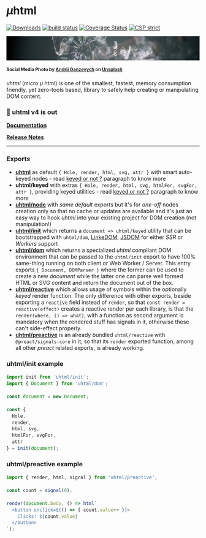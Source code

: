 # <em>µ</em>html

[![Downloads](https://img.shields.io/npm/dm/uhtml.svg)](https://www.npmjs.com/package/uhtml) [![build status](https://github.com/WebReflection/uhtml/actions/workflows/node.js.yml/badge.svg)](https://github.com/WebReflection/uhtml/actions) [![Coverage Status](https://coveralls.io/repos/github/WebReflection/uhtml/badge.svg?branch=main)](https://coveralls.io/github/WebReflection/uhtml?branch=main) [![CSP strict](https://webreflection.github.io/csp/strict.svg)](https://webreflection.github.io/csp/#-csp-strict)

![snow flake](./docs/uhtml-head.jpg)

<sup>**Social Media Photo by [Andrii Ganzevych](https://unsplash.com/@odya_kun) on [Unsplash](https://unsplash.com/)**</sup>

*uhtml* (micro *µ* html) is one of the smallest, fastest, memory consumption friendly, yet zero-tools based, library to safely help creating or manipulating DOM content.

### 📣 uhtml v4 is out

**[Documentation](https://webreflection.github.io/uhtml/)**

**[Release Notes](https://github.com/WebReflection/uhtml/pull/86)**

- - -

### Exports

  * **[uhtml](https://cdn.jsdelivr.net/npm/uhtml/index.js)** as default `{ Hole, render, html, svg, attr }` with smart auto-keyed nodes - read [keyed or not ?](https://webreflection.github.io/uhtml/#keyed-or-not-) paragraph to know more
  * **uhtml/keyed** with extras `{ Hole, render, html, svg, htmlFor, svgFor, attr }`, providing keyed utilities - read [keyed or not ?](https://webreflection.github.io/uhtml/#keyed-or-not-) paragraph to know more
  * **[uhtml/node](https://cdn.jsdelivr.net/npm/uhtml/node.js)** with *same default* exports but it's for *one-off* nodes creation only so that no cache or updates are available and it's just an easy way to hook *uhtml* into your existing project for DOM creation (not manipulation!)
  * **[uhtml/init](https://cdn.jsdelivr.net/npm/uhtml/init.js)** which returns a `document => uhtml/keyed` utility that can be bootstrapped with `uhtml/dom`, [LinkeDOM](https://github.com/WebReflection/linkedom), [JSDOM](https://github.com/jsdom/jsdom) for either *SSR* or *Workers* support
  * **[uhtml/dom](https://cdn.jsdelivr.net/npm/uhtml/dom.js)** which returns a specialized *uhtml* compliant DOM environment that can be passed to the `uhtml/init` export to have 100% same-thing running on both client or Web Worker / Server. This entry exports `{ Document, DOMParser }` where the former can be used to create a new *document* while the latter one can parse well formed HTML or SVG content and return the document out of the box.
  * **[uhtml/reactive](https://cdn.jsdelivr.net/npm/uhtml/reactive.js)** which allows usage of symbols within the optionally *keyed* render function. The only difference with other exports, beside exporting a `reactive` field instead of `render`, so that `const render = reactive(effect)` creates a reactive render per each library, is that the `render(where, () => what)`, with a function as second argument is mandatory when the rendered stuff has signals in it, otherwise these can't side-effect properly.
  * **[uhtml/preactive](https://cdn.jsdelivr.net/npm/uhtml/preactive.js)** is an already bundled `uhtml/reactive` with `@preact/signals-core` in it, so that its `render` exported function, among all other *preact* related exports, is already working.

### uhtml/init example

```js
import init from 'uhtml/init';
import { Document } from 'uhtml/dom';

const document = new Document;

const {
  Hole,
  render,
  html, svg,
  htmlFor, svgFor,
  attr
} = init(document);
```

### uhtml/preactive example

```js
import { render, html, signal } from 'uhtml/preactive';

const count = signal(0);

render(document.body, () => html`
  <button onclick=${() => { count.value++ }}>
    Clicks: ${count.value}
  </button>
`);
```